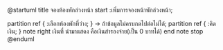 @startuml
title จองห้องพักล่วงหน้า
start
:เพิ่มการจองหน้าพักล่วงหน้า;

partition ref {
	:เลือกห้องพักที่ว่าง;
}
-> ถ้าข้อมูลไม่ครบกดไปต่อไม่ได้;
partition ref {
	:คิดเงิน;
}
note right
เงินที่  นำมาแสดง คือเงินสำรองจ่าย(เป็น 0 บาทได้) 
end note
stop
@enduml



